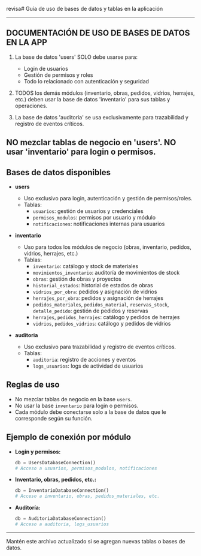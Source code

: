 revisa# Guía de uso de bases de datos y tablas en la aplicación

-------------------------------------------------------------
DOCUMENTACIÓN DE USO DE BASES DE DATOS EN LA APP
-------------------------------------------------------------

1. La base de datos 'users' SOLO debe usarse para:
   - Login de usuarios
   - Gestión de permisos y roles
   - Todo lo relacionado con autenticación y seguridad

2. TODOS los demás módulos (inventario, obras, pedidos, vidrios, herrajes, etc.)
   deben usar la base de datos 'inventario' para sus tablas y operaciones.

3. La base de datos 'auditoria' se usa exclusivamente para trazabilidad y registro de eventos críticos.

NO mezclar tablas de negocio en 'users'. NO usar 'inventario' para login o permisos.
-------------------------------------------------------------

## Bases de datos disponibles

- **users**
  - Uso exclusivo para login, autenticación y gestión de permisos/roles.
  - Tablas:
    - `usuarios`: gestión de usuarios y credenciales
    - `permisos_modulos`: permisos por usuario y módulo
    - `notificaciones`: notificaciones internas para usuarios

- **inventario**
  - Uso para todos los módulos de negocio (obras, inventario, pedidos, vidrios, herrajes, etc.)
  - Tablas:
    - `inventario`: catálogo y stock de materiales
    - `movimientos_inventario`: auditoría de movimientos de stock
    - `obras`: gestión de obras y proyectos
    - `historial_estados`: historial de estados de obras
    - `vidrios_por_obra`: pedidos y asignación de vidrios
    - `herrajes_por_obra`: pedidos y asignación de herrajes
    - `pedidos_materiales`, `pedidos_material`, `reservas_stock`, `detalle_pedido`: gestión de pedidos y reservas
    - `herrajes`, `pedidos_herrajes`: catálogo y pedidos de herrajes
    - `vidrios`, `pedidos_vidrios`: catálogo y pedidos de vidrios

- **auditoria**
  - Uso exclusivo para trazabilidad y registro de eventos críticos.
  - Tablas:
    - `auditoria`: registro de acciones y eventos
    - `logs_usuarios`: logs de actividad de usuarios

## Reglas de uso

- No mezclar tablas de negocio en la base `users`.
- No usar la base `inventario` para login o permisos.
- Cada módulo debe conectarse solo a la base de datos que le corresponde según su función.

## Ejemplo de conexión por módulo

- **Login y permisos:**
  ```python
  db = UsersDatabaseConnection()
  # Acceso a usuarios, permisos_modulos, notificaciones
  ```

- **Inventario, obras, pedidos, etc.:**
  ```python
  db = InventarioDatabaseConnection()
  # Acceso a inventario, obras, pedidos_materiales, etc.
  ```

- **Auditoría:**
  ```python
  db = AuditoriaDatabaseConnection()
  # Acceso a auditoria, logs_usuarios
  ```

---

Mantén este archivo actualizado si se agregan nuevas tablas o bases de datos.
